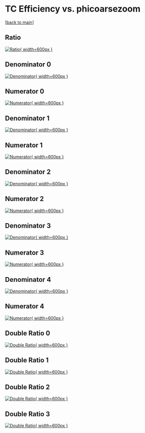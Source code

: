 # TC Efficiency vs. phicoarsezoom

[[back to main](./)]



## Ratio

[![Ratio](../mtv/var/TC_vtr_0_-1_eff_phicoarsezoom.png){ width=600px }](../mtv/var/TC_vtr_0_-1_eff_phicoarsezoom.pdf)

## Denominator 0

[![Denominator](../mtv/den/TC_vtr_0_-1_eff_phicoarsezoom_den0.png){ width=600px }](../mtv/den/TC_vtr_0_-1_eff_phicoarsezoom_den0.pdf)

## Numerator 0

[![Numerator](../mtv/num/TC_vtr_0_-1_eff_phicoarsezoom_num0.png){ width=600px }](../mtv/num/TC_vtr_0_-1_eff_phicoarsezoom_num0.pdf)

## Denominator 1

[![Denominator](../mtv/den/TC_vtr_0_-1_eff_phicoarsezoom_den1.png){ width=600px }](../mtv/den/TC_vtr_0_-1_eff_phicoarsezoom_den1.pdf)

## Numerator 1

[![Numerator](../mtv/num/TC_vtr_0_-1_eff_phicoarsezoom_num1.png){ width=600px }](../mtv/num/TC_vtr_0_-1_eff_phicoarsezoom_num1.pdf)

## Denominator 2

[![Denominator](../mtv/den/TC_vtr_0_-1_eff_phicoarsezoom_den2.png){ width=600px }](../mtv/den/TC_vtr_0_-1_eff_phicoarsezoom_den2.pdf)

## Numerator 2

[![Numerator](../mtv/num/TC_vtr_0_-1_eff_phicoarsezoom_num2.png){ width=600px }](../mtv/num/TC_vtr_0_-1_eff_phicoarsezoom_num2.pdf)

## Denominator 3

[![Denominator](../mtv/den/TC_vtr_0_-1_eff_phicoarsezoom_den3.png){ width=600px }](../mtv/den/TC_vtr_0_-1_eff_phicoarsezoom_den3.pdf)

## Numerator 3

[![Numerator](../mtv/num/TC_vtr_0_-1_eff_phicoarsezoom_num3.png){ width=600px }](../mtv/num/TC_vtr_0_-1_eff_phicoarsezoom_num3.pdf)

## Denominator 4

[![Denominator](../mtv/den/TC_vtr_0_-1_eff_phicoarsezoom_den4.png){ width=600px }](../mtv/den/TC_vtr_0_-1_eff_phicoarsezoom_den4.pdf)

## Numerator 4

[![Numerator](../mtv/num/TC_vtr_0_-1_eff_phicoarsezoom_num4.png){ width=600px }](../mtv/num/TC_vtr_0_-1_eff_phicoarsezoom_num4.pdf)

## Double Ratio 0

[![Double Ratio](../mtv/ratio/TC_vtr_0_-1_eff_phicoarsezoom_ratio0.png){ width=600px }](../mtv/ratio/TC_vtr_0_-1_eff_phicoarsezoom_ratio0.pdf)

## Double Ratio 1

[![Double Ratio](../mtv/ratio/TC_vtr_0_-1_eff_phicoarsezoom_ratio1.png){ width=600px }](../mtv/ratio/TC_vtr_0_-1_eff_phicoarsezoom_ratio1.pdf)

## Double Ratio 2

[![Double Ratio](../mtv/ratio/TC_vtr_0_-1_eff_phicoarsezoom_ratio2.png){ width=600px }](../mtv/ratio/TC_vtr_0_-1_eff_phicoarsezoom_ratio2.pdf)

## Double Ratio 3

[![Double Ratio](../mtv/ratio/TC_vtr_0_-1_eff_phicoarsezoom_ratio3.png){ width=600px }](../mtv/ratio/TC_vtr_0_-1_eff_phicoarsezoom_ratio3.pdf)

